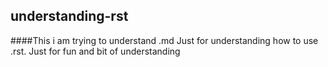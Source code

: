 ## understanding-rst
####This i am trying to understand .md
Just for understanding how to use .rst. Just for fun and bit of understanding
